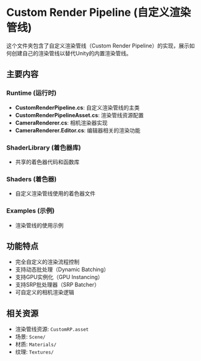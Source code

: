 # Custom Render Pipeline (自定义渲染管线)

这个文件夹包含了自定义渲染管线（Custom Render Pipeline）的实现，展示如何创建自己的渲染管线以替代Unity的内置渲染管线。

## 主要内容

### Runtime (运行时)
- **CustomRenderPipeline.cs**: 自定义渲染管线的主类
- **CustomRenderPipelineAsset.cs**: 渲染管线资源配置
- **CameraRenderer.cs**: 相机渲染器实现
- **CameraRenderer.Editor.cs**: 编辑器相关的渲染功能

### ShaderLibrary (着色器库)
- 共享的着色器代码和函数库

### Shaders (着色器)
- 自定义渲染管线使用的着色器文件

### Examples (示例)
- 渲染管线的使用示例

## 功能特点

- 完全自定义的渲染流程控制
- 支持动态批处理（Dynamic Batching）
- 支持GPU实例化（GPU Instancing）
- 支持SRP批处理器（SRP Batcher）
- 可自定义的相机渲染逻辑

## 相关资源

- 渲染管线资源: `CustomRP.asset`
- 场景: `Scene/`
- 材质: `Materials/`
- 纹理: `Textures/`
